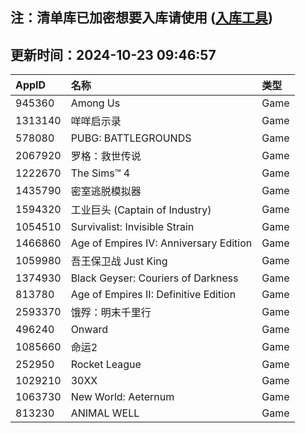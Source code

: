 ## 注：清单库已加密想要入库请使用 ([入库工具](https://github.com/BlankTMing/ManifestAutoUpdate/releases))

## 更新时间：2024-10-23 09:46:57
| AppID | 名称 | 类型  |
| :-------------------- | :----------------------------- | :----------- |
| 945360 | Among Us| Game |
| 1313140 | 咩咩启示录| Game |
| 578080 | PUBG: BATTLEGROUNDS| Game |
| 2067920 | 罗格：救世传说| Game |
| 1222670 | The Sims™ 4| Game |
| 1435790 | 密室逃脱模拟器| Game |
| 1594320 | 工业巨头 (Captain of Industry)| Game |
| 1054510 | Survivalist: Invisible Strain| Game |
| 1466860 | Age of Empires IV: Anniversary Edition| Game |
| 1059980 | 吾王保卫战 Just King| Game |
| 1374930 | Black Geyser: Couriers of Darkness| Game |
| 813780 | Age of Empires II: Definitive Edition| Game |
| 2593370 | 饿殍：明末千里行| Game |
| 496240 | Onward| Game |
| 1085660 | 命运2| Game |
| 252950 | Rocket League| Game |
| 1029210 | 30XX| Game |
| 1063730 | New World: Aeternum| Game |
| 813230 | ANIMAL WELL| Game |
